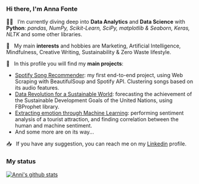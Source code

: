 ### Hi there, I'm Anna Fonte 



:woman_technologist: &nbsp;  I’m currently diving deep into **Data Analytics** and **Data Science** with **Python**: *pandas, NumPy, Scikit-Learn, SciPy, matplotlib & Seaborn, Keras, NLTK* and some other libraries.

:thought_balloon:	&nbsp; My main **interests** and hobbies are Marketing, Artificial Intelligence, Mindfulness, Creative Writing, Sustainability & Zero Waste lifestyle.

:file_folder: &nbsp; In this profile you will find my **main projects**:
* [Spotify Song Recommender](https://github.com/annafonte/spotify-song-recommender): my first end-to-end project, using Web Scraping with BeautifulSoup and Spotify API. Clustering songs based on its audio features. 
* [Data Revolution for a Sustainable World](https://github.com/annafonte/forecasting-sdgs): forecasting the achievement of the Sustainable Development Goals of the United Nations, using FBProphet library. 
* [Extracting emotion through Machine Learning](https://github.com/annafonte/nlp-tripadvisor): performing sentiment analysis of a tourist attraction, and finding correlation between the human and machine sentiment.
* And some more are on its way... 

:inbox_tray: &nbsp; If you have any suggestion, you can reach me on my [Linkedin](https://www.linkedin.com/in/annafonte/) profile.

### My status
[![Anni's github stats](https://github-readme-stats.vercel.app/api?username=annafonte&show_icons=true)](https://github.com/annafonte/github-readme-stats)

